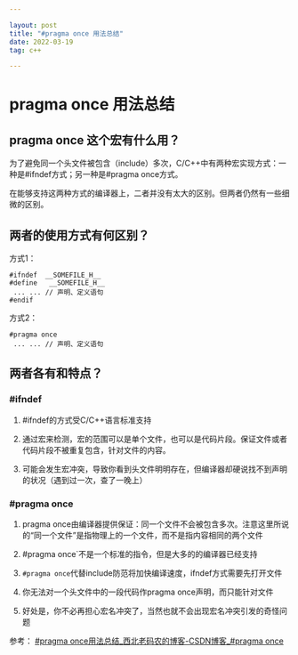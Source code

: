 ```yaml
---

layout: post
title: "#pragma once 用法总结"
date: 2022-03-19 
tag: c++

---
```


# pragma once 用法总结

## pragma once 这个宏有什么用？

为了避免同一个头文件被包含（include）多次，C/C++中有两种宏实现方式：一种是#ifndef方式；另一种是#pragma once方式。

在能够支持这两种方式的编译器上，二者并没有太大的区别。但两者仍然有一些细微的区别。

## 两者的使用方式有何区别？

方式1：

```
#ifndef  __SOMEFILE_H__
#define   __SOMEFILE_H__
 ... ... // 声明、定义语句
#endif
```

方式2：

```
#pragma once
 ... ... // 声明、定义语句
```

## 两者各有和特点？

### #ifndef

1. #ifndef的方式受C/C++语言标准支持

2. 通过宏来检测，宏的范围可以是单个文件，也可以是代码片段。保证文件或者代码片段不被重复包含，针对文件的内容。

3. 可能会发生宏冲突，导致你看到头文件明明存在，但编译器却硬说找不到声明的状况（遇到过一次，查了一晚上）

### #pragma once

1. pragma once由编译器提供保证：同一个文件不会被包含多次。注意这里所说的“同一个文件”是指物理上的一个文件，而不是指内容相同的两个文件

2. #pragma once`不是一个标准的指令，但是大多的的编译器已经支持

3. `#pragma once`代替include防范将加快编译速度，ifndef方式需要先打开文件

4. 你无法对一个头文件中的一段代码作pragma once声明，而只能针对文件

5. 好处是，你不必再担心宏名冲突了，当然也就不会出现宏名冲突引发的奇怪问题

参考： [#pragma once用法总结_西北老码农的博客-CSDN博客_#pragma once](https://blog.csdn.net/fanyun_01/article/details/77413992)
